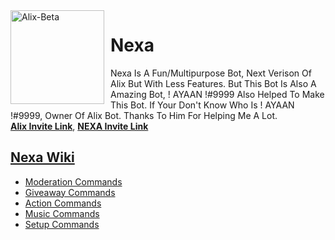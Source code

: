 <img width="150" height="150" align="left" style="float: left; margin: 0 10px 0 0;" alt="Alix-Beta" src="https://is.gd/Iw66Z4"> 

# Nexa
Nexa Is A Fun/Multipurpose Bot, Next Verison Of Alix But With Less Features. But This Bot Is Also A Amazing Bot, ! AYAAN !#9999 Also Helped To Make This Bot. If Your Don't Know Who Is ! AYAAN !#9999, Owner Of Alix Bot. Thanks To Him For Helping Me A Lot.<br>**[Alix Invite Link](https://discord.com/oauth2/authorize?client_id=693846748824862770&scope=bot&permissions=1949641975)**, **[NEXA Invite Link](https://discord.com/api/oauth2/authorize?client_id=760788028183543808&permissions=2117594487&scope=bot)**

## [Nexa Wiki](https://github.com/ayaan1005/Nexa-Help/wiki)

*   [Moderation Commands](https://github.com/ayaan1005/Nexa-Help/wiki)
*   [Giveaway Commands](https://github.com/ayaan1005/Nexa-Help/wiki)
*   [Action Commands](https://github.com/ayaan1005/Nexa-Help/wiki)
*   [Music Commands](https://github.com/ayaan1005/Nexa-Help/wiki)
*   [Setup Commands](https://github.com/ayaan1005/Nexa-Help/wiki)
